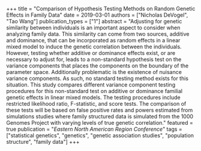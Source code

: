 +++
title = "Comparison of Hypothesis Testing Methods on Random Genetic Effects in Family Data"
date = 2019-03-01
authors = ["Nicholas DeVogel", "Tao Wang"]
publication_types = ["1"]
abstract = "Adjusting for genetic similarity between individuals is an important aspect to consider when analyzing family data. This similarity can come from two sources, additive and dominance, that can be incorporated as random effects in a linear mixed model to induce the genetic correlation between the individuals. However, testing whether additive or dominance effects exist, or are necessary to adjust for, leads to a non-standard hypothesis test on the variance components that places the components on the boundary of the parameter space. Additionally problematic is the existence of nuisance variance components.  As such, no standard testing method exists for this situation. This study compares different variance component testing procedures for this non-standard test on additive or dominance familial genetic effects in linear mixed models. The testing procedures include restricted likelihood ratio, F-statistic, and score tests. The comparison of these tests will be based on false positive rates and powers estimated from simulations studies where family structured data is simulated from the 1000 Genomes Project with varying levels of true genetic correlation."
featured = true
publication = "*Eastern North American Region Conference*"
tags = ["statistical genetics", "genetics", "genetic association studies", "population structure", "family data"]
+++

